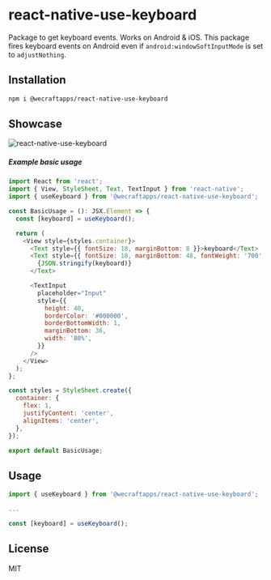 # react-native-use-keyboard

Package to get keyboard events. Works on Android & iOS.
This package fires keyboard events on Android even if `android:windowSoftInputMode` is set to `adjustNothing`.

## Installation

```sh
npm i @wecraftapps/react-native-use-keyboard
```

## Showcase

![react-native-use-keyboard](https://media.giphy.com/media/cVvP68IC8dCo9NrSV2/giphy.gif)

##### Example basic usage

```js
import React from 'react';
import { View, StyleSheet, Text, TextInput } from 'react-native';
import { useKeyboard } from '@wecraftapps/react-native-use-keyboard';

const BasicUsage = (): JSX.Element => {
  const [keyboard] = useKeyboard();

  return (
    <View style={styles.container}>
      <Text style={{ fontSize: 18, marginBottom: 8 }}>keyboard</Text>
      <Text style={{ fontSize: 18, marginBottom: 48, fontWeight: '700' }}>
        {JSON.stringify(keyboard)}
      </Text>

      <TextInput
        placeholder="Input"
        style={{
          height: 40,
          borderColor: '#000000',
          borderBottomWidth: 1,
          marginBottom: 36,
          width: '80%',
        }}
      />
    </View>
  );
};

const styles = StyleSheet.create({
  container: {
    flex: 1,
    justifyContent: 'center',
    alignItems: 'center',
  },
});

export default BasicUsage;
```

## Usage

```js
import { useKeyboard } from '@wecraftapps/react-native-use-keyboard';

...

const [keyboard] = useKeyboard();
```

## License

MIT
